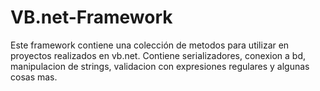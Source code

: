 # VB.net-Framework

Este framework contiene una colección de metodos para utilizar en proyectos realizados en vb.net. Contiene serializadores, conexion a bd, manipulacion de strings, validacion con expresiones regulares y algunas cosas mas.
